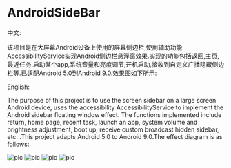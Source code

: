 # AndroidSideBar
中文:

该项目是在大屏幕Android设备上使用的屏幕侧边栏,使用辅助功能AccessibilityService实现Android侧边栏悬浮窗效果.实现的功能包括返回,主页,最近任务,启动某个app,系统音量和亮度调节,开机启动,接收到自定义广播隐藏侧边栏等.已适配Android 5.0到Android 9.0.效果图如下所示:

English:

The purpose of this project is to use the screen sidebar on a large screen Android device, uses the accessibility AccessibilityService to implement the Android sidebar floating window effect. The functions implemented include return, home page, recent task, launch an app, system volume and brightness adjustment, boot up, receive custom broadcast hidden sidebar, etc. .This project adapts Android 5.0 to Android 9.0.The effect diagram is as follows:

![pic](https://github.com/afterschoolkido/AndroidSideBar/blob/master/PICS/1.png)
![pic](https://github.com/afterschoolkido/AndroidSideBar/blob/master/PICS/2.png)
![pic](https://github.com/afterschoolkido/AndroidSideBar/blob/master/PICS/3.png)
![pic](https://github.com/afterschoolkido/AndroidSideBar/blob/master/PICS/4.png)
